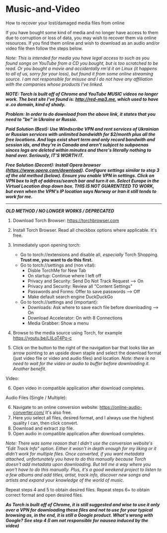 # Music-and-Video
How to recover your lost/damaged media files from online


If you have bought some kind of media and no longer have access to them due to corruption or loss of data, you may wish to recover them via online resources. If you find them online and wish to download as an audio and/or video file then follow the steps below. 

*Note: This is intended for media you have legal access to such as you found songs on YouTube from a CD you bought, but is too scratched to be read. Or you bought a movie and accidentally rm'd it on Linux (it happens to all of us, sorry for your loss), but found it from some online streaming source. I am not responsible for misuse and I do not have any affiliation with the companies whose products I've linked.*

***NOTE: Torch is built off of Chrome and YouTube MUSIC videos no longer work. The best site I've found is: http://red-mp3.me, which used to have a .co domain, kind of shady.***

 ***Problem: In order to do download from the above link, it states that you need to "be" in Ukraine or Russia.***
 
 ***Paid Solution (Best): Use Windscribe VPN and rent services of Ukrainian or Russian services with unlimited bandwidth for $2/month plus all the free locations. And logs exist short term and only record bandwith and session ids, and they're in Canada and aren't subject to subpoenas sinces logs are deleted within minutes and there's literally nothing to hand over. Seriously, IT'S WORTH IT.***
 
 ***Free Solution (Decent): Install Opera browser (https://www.opera.com/download). Configure settings similar to step 3 of the old method (below). Ensure you enable VPN in settings. Click on VPN box to left of address/search bar and turn it on. Select Europe in the Virtual Location drop down box. THIS IS NOT GUARENTEED TO WORK, but even when the VPN's IP location says Norway or Iran it still tends to work for me.***
 
_______________________________________________________________________________________________________________________________________
***OLD METHOD / NO LONGER WORKS / DEPRECATED***

1. Download Torch Browser: https://torchbrowser.com
2. Install Torch Browser. Read all checkbox options where applicable. It's free.
3. Immediately upon opening torch:

   + Go to torch://extensions and disable all, *especially* Torch Shopping. **Trust me, you want to do this first.**
   + Go to torch://settings and (non vital):
      + Disble TorchMe for New Tab
      + On startup: Continue where I left off
      + Privacy and Security: Send Do Not Track Request --> On
      + Privacy and Security: Review all "Content Settings"
      + Passwords and Forms: Offer to save passwords --> Off
      + Make default search engine DuckDuckGo
   + Go to torch://settings and (important):
      + Downloads: Ask where to save each file before downloading --> On
      + Download Accelerator: On with 8 Connections
      + Media Grabber: Show a menu
      
      
      
4. Browse to the media source using Torch, for example https://youtu.be/LIiLoT4Po-c

5. Click on the button to the right of the navigation bar that looks like an arrow pointing to an upside down staple and select the download format (just video file or video and audio files) and location. *Note: there is no need to wait for the video or audio to buffer before downloading it. Another benefit.* 

Video:

6. Open video in compatible application after download completes.

Audio Files (Single / Multiple):

6. Navigate to an online conversion website: https://online-audio-converter.com/ It's also free.
7. Here you select all files, desired format, and I always use the highest quality I can, then click convert.
8. Download and extract zip file.
9. Open audio in compatible application after download completes.

*Note: There was some reason that I didn't use the conversion website's "Edit Track Info" option. Either it wasn't in depth enough for my liking or it didn't work for multiple files. Once converted, if you want metadata attached, unfortunately you have to do this manually because Torch doesn't add metadata upon downloading. But tell me a way where you won't have to do this manually. Plus, it's a good weekend project to listen to a few albums and add titles, artist, track info, discover new songs and artists and expand your knowledge of the world of music.*


Repeat steps 4 and 5 to obtain desired files.
Repeat steps 6+ to obtain correct format and open desired files.


***As Torch is built off of Chrome, it is still suggested and wise to use it only over a VPN for downloading these files and not to use for your typical browsing as, in the end, it is still a Google product. What's wrong with Google? See step 4 (I am not responsible for nausea induced by the video)***
